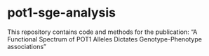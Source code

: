 # pot1-sge-analysis
This repository contains code and methods for the publication: “A Functional Spectrum of POT1 Alleles Dictates Genotype-Phenotype associations”
